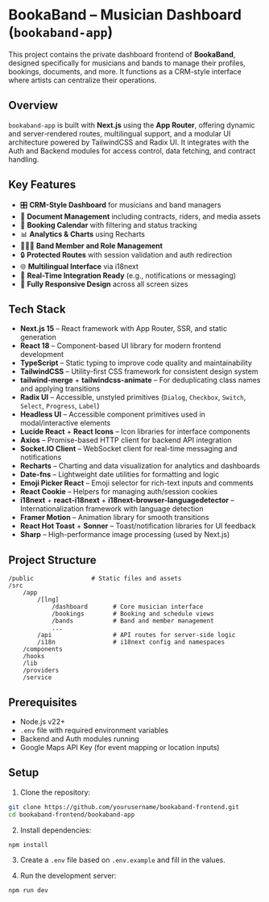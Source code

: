 # BookaBand – Musician Dashboard (`bookaband-app`)

This project contains the private dashboard frontend of **BookaBand**, designed specifically for musicians and bands to manage their profiles, bookings, documents, and more. It functions as a CRM-style interface where artists can centralize their operations.

## Overview

`bookaband-app` is built with **Next.js** using the **App Router**, offering dynamic and server-rendered routes, multilingual support, and a modular UI architecture powered by TailwindCSS and Radix UI. It integrates with the Auth and Backend modules for access control, data fetching, and contract handling.

## Key Features

- 🎛️ **CRM-Style Dashboard** for musicians and band managers
- 📁 **Document Management** including contracts, riders, and media assets
- 📆 **Booking Calendar** with filtering and status tracking
- 📊 **Analytics & Charts** using Recharts
- 🧑‍🤝‍🧑 **Band Member and Role Management**
- 🔒 **Protected Routes** with session validation and auth redirection
- 🌐 **Multilingual Interface** via i18next
- 💬 **Real-Time Integration Ready** (e.g., notifications or messaging)
- 📱 **Fully Responsive Design** across all screen sizes

## Tech Stack

* **Next.js 15** – React framework with App Router, SSR, and static generation
* **React 18** – Component-based UI library for modern frontend development
* **TypeScript** – Static typing to improve code quality and maintainability
* **TailwindCSS** – Utility-first CSS framework for consistent design system
* **tailwind-merge** + **tailwindcss-animate** – For deduplicating class names and applying transitions
* **Radix UI** – Accessible, unstyled primitives (`Dialog`, `Checkbox`, `Switch`, `Select`, `Progress`, `Label`)
* **Headless UI** – Accessible component primitives used in modal/interactive elements
* **Lucide React** + **React Icons** – Icon libraries for interface components
* **Axios** – Promise-based HTTP client for backend API integration
* **Socket.IO Client** – WebSocket client for real-time messaging and notifications
* **Recharts** – Charting and data visualization for analytics and dashboards
* **Date-fns** – Lightweight date utilities for formatting and logic
* **Emoji Picker React** – Emoji selector for rich-text inputs and comments
* **React Cookie** – Helpers for managing auth/session cookies
* **i18next** + **react-i18next** + **i18next-browser-languagedetector** – Internationalization framework with language detection
* **Framer Motion** – Animation library for smooth transitions
* **React Hot Toast** + **Sonner** – Toast/notification libraries for UI feedback
* **Sharp** – High-performance image processing (used by Next.js)

## Project Structure

```
/public                # Static files and assets
/src
    /app
        /[lng]
            /dashboard       # Core musician interface
            /bookings        # Booking and schedule views
            /bands           # Band and member management
            ...
        /api                 # API routes for server-side logic
        /i18n                # i18next config and namespaces
    /components
    /hooks
    /lib
    /providers
    /service
```

## Prerequisites

- Node.js v22+
- `.env` file with required environment variables
- Backend and Auth modules running
- Google Maps API Key (for event mapping or location inputs)

## Setup

1. Clone the repository:

```bash
git clone https://github.com/yourusername/bookaband-frontend.git
cd bookaband-frontend/bookaband-app
```

2. Install dependencies:

```bash
npm install
```

3. Create a `.env` file based on `.env.example` and fill in the values.

4. Run the development server:

```bash
npm run dev
```
